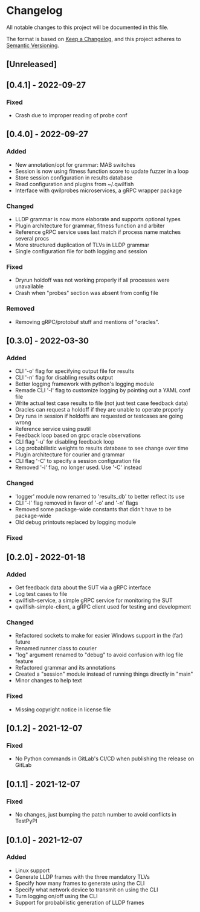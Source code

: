 # Changelog
All notable changes to this project will be documented in this file.

The format is based on [Keep a Changelog](https://keepachangelog.com/en/1.0.0/),
and this project adheres to [Semantic Versioning](https://semver.org/spec/v2.0.0.html).

## [Unreleased]

## [0.4.1] - 2022-09-27
### Fixed
- Crash due to improper reading of probe conf

## [0.4.0] - 2022-09-27
### Added
- New annotation/opt for grammar: MAB switches
- Session is now using fitness function score to update fuzzer in a loop
- Store session configuration in results database
- Read configuration and plugins from ~/.qwilfish
- Interface with qwilprobes microservices, a gRPC wrapper package

### Changed
- LLDP grammar is now more elaborate and supports optional types
- Plugin architecture for grammar, fitness function and arbiter
- Reference gRPC service uses last match if process name matches several procs
- More structured duplication of TLVs in LLDP grammar
- Single configuration file for both logging and session

### Fixed
- Dryrun holdoff was not working properly if all processes were unavailable
- Crash when "probes" section was absent from config file

### Removed
- Removing gRPC/protobuf stuff and mentions of "oracles".

## [0.3.0] - 2022-03-30
### Added
- CLI '-o' flag for specifying output file for results
- CLI '-n' flag for disabling results output
- Better logging framework with python's logging module
- Remade CLI '-l' flag to customize logging by pointing out a YAML conf file
- Write actual test case results to file (not just test case feedback data)
- Oracles can request a holdoff if they are unable to operate properly
- Dry runs in session if holdoffs are requested or testcases are going wrong
- Reference service using psutil
- Feedback loop based on grpc oracle observations
- CLI flag '-u' for disabling feedback loop
- Log probabilistic weights to results database to see change over time
- Plugin architecture for courier and grammar
- CLI flag '-C' to specify a session configuration file
- Removed '-i' flag, no longer used. Use '-C' instead

### Changed
- 'logger' module now renamed to 'results_db' to better reflect its use
- CLI '-l' flag removed in favor of '-o' and '-n' flags
- Removed some package-wide constants that didn't have to be package-wide
- Old debug printouts replaced by logging module

### Fixed

## [0.2.0] - 2022-01-18
### Added
- Get feedback data about the SUT via a gRPC interface
- Log test cases to file
- qwilfish-service, a simple gRPC service for monitoring the SUT
- qwilfish-simple-client, a gRPC client used for testing and development

### Changed
- Refactored sockets to make for easier Windows support in the (far) future
- Renamed runner class to courier
- "log" argument renamed to "debug" to avoid confusion with log file feature
- Refactored grammar and its annotations
- Created a "session" module instead of running things directly in "main"
- Minor changes to help text

### Fixed
- Missing copyright notice in license file

## [0.1.2] - 2021-12-07
### Fixed
- No Python commands in GitLab's CI/CD when publishing the release on GitLab

## [0.1.1] - 2021-12-07
### Fixed
- No changes, just bumping the patch number to avoid conflicts in TestPyPI

## [0.1.0] - 2021-12-07
### Added
- Linux support
- Generate LLDP frames with the three mandatory TLVs
- Specify how many frames to generate using the CLI
- Specify what network device to transmit on using the CLI
- Turn logging on/off using the CLI
- Support for probabilistic generation of LLDP frames
